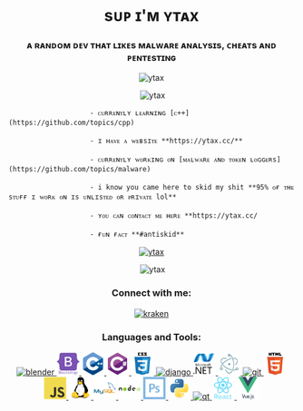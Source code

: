 <h1 align="center">sᴜᴘ ɪ'ᴍ ʏᴛᴀx</h1>
<h3 align="center">ᴀ ʀᴀɴᴅᴏᴍ ᴅᴇᴠ ᴛʜᴀᴛ ʟɪᴋᴇs ᴍᴀʟᴡᴀʀᴇ ᴀɴᴀʟʏsɪs, ᴄʜᴇᴀᴛs ᴀɴᴅ ᴘᴇɴᴛᴇsᴛɪɴɢ</h3>

<p align="center"> <img src="https://komarev.com/ghpvc/?username=ytax&label=Profile%20views&color=900cc0&style=flat" alt="ytax" /> </p>
<p align="center"> &nbsp;<img src="https://github-readme-stats.vercel.app/api?username=ytax&show_icons=true&theme=tokyonight&locale=en" alt="ytax" /></p>


                        - ᴄᴜʀʀᴇɴᴛʟʏ ʟᴇᴀʀɴɪɴɢ [ᴄ++](https://github.com/topics/cpp)

                        - ɪ ʜᴀᴠᴇ ᴀ ᴡᴇʙsɪᴛᴇ **https://ytax.cc/**

                        - ᴄᴜʀʀᴇɴᴛʟʏ ᴡᴏʀᴋɪɴɢ ᴏɴ [ᴍᴀʟᴡᴀʀᴇ ᴀɴᴅ ᴛᴏᴋᴇɴ ʟᴏɢɢᴇʀs](https://github.com/topics/malware)

                        - i know you came here to skid my shit **95% ᴏғ ᴛʜᴇ sᴛᴜғғ ɪ ᴡᴏʀᴋ ᴏɴ ɪs ᴜɴʟɪsᴛᴇᴅ ᴏʀ ᴘʀɪᴠᴀᴛᴇ lol**

                        - ʏᴏᴜ ᴄᴀɴ ᴄᴏɴᴛᴀᴄᴛ ᴍᴇ ʜᴇʀᴇ **https://ytax.cc/

                        - ғᴜɴ ғᴀᴄᴛ **#antiskid**


<p align="center"> <a href="https://github.com/ryo-ma/github-profile-trophy"><img src="https://github-profile-trophy.vercel.app/?username=ytax&row=2&column=3ma&theme=tokyonight" alt="ytax" /></a> </p>
<p align="center"> &nbsp;<img src="https://github-readme-stats.vercel.app/api?username=ytax&show_icons=true&theme=tokyonight&locale=en" alt="ytax" /></p>
<h3 align="center">Connect with me:</h3>
<p align="center">
<a href="https://discords.com/bio/p/clarke" target="blank"><img align="center" src="https://raw.githubusercontent.com/rahuldkjain/github-profile-readme-generator/master/src/images/icons/Social/discord.svg" alt="kraken" height="30" width="40" /></a>
</p>

<h3 align="center">Languages and Tools:</h3>
<p align="center"> <a align="center" href="https://www.blender.org/" target="_blank" rel="noreferrer"> <img src="https://download.blender.org/branding/community/blender_community_badge_white.svg" alt="blender" width="40" height="40"/> </a> <a href="https://getbootstrap.com" target="_blank" rel="noreferrer"> <img src="https://raw.githubusercontent.com/devicons/devicon/master/icons/bootstrap/bootstrap-plain-wordmark.svg" alt="bootstrap" width="40" height="40"/> </a> <a href="https://www.w3schools.com/cpp/" target="_blank" rel="noreferrer"> <img src="https://raw.githubusercontent.com/devicons/devicon/master/icons/cplusplus/cplusplus-original.svg" alt="cplusplus" width="40" height="40"/> </a> <a href="https://www.w3schools.com/cs/" target="_blank" rel="noreferrer"> <img src="https://raw.githubusercontent.com/devicons/devicon/master/icons/csharp/csharp-original.svg" alt="csharp" width="40" height="40"/> </a> <a href="https://www.w3schools.com/css/" target="_blank" rel="noreferrer"> <img src="https://raw.githubusercontent.com/devicons/devicon/master/icons/css3/css3-original-wordmark.svg" alt="css3" width="40" height="40"/> </a> <a href="https://www.djangoproject.com/" target="_blank" rel="noreferrer"> <img src="https://cdn.worldvectorlogo.com/logos/django.svg" alt="django" width="40" height="40"/> </a> <a href="https://dotnet.microsoft.com/" target="_blank" rel="noreferrer"> <img src="https://raw.githubusercontent.com/devicons/devicon/master/icons/dot-net/dot-net-original-wordmark.svg" alt="dotnet" width="40" height="40"/> </a> <a href="https://www.electronjs.org" target="_blank" rel="noreferrer"> <img src="https://raw.githubusercontent.com/devicons/devicon/master/icons/electron/electron-original.svg" alt="electron" width="40" height="40"/> </a> <a href="https://git-scm.com/" target="_blank" rel="noreferrer"> <img src="https://www.vectorlogo.zone/logos/git-scm/git-scm-icon.svg" alt="git" width="40" height="40"/> </a> <a href="https://www.w3.org/html/" target="_blank" rel="noreferrer"> <img src="https://raw.githubusercontent.com/devicons/devicon/master/icons/html5/html5-original-wordmark.svg" alt="html5" width="40" height="40"/> </a> <a href="https://developer.mozilla.org/en-US/docs/Web/JavaScript" target="_blank" rel="noreferrer"> <img src="https://raw.githubusercontent.com/devicons/devicon/master/icons/javascript/javascript-original.svg" alt="javascript" width="40" height="40"/> </a> <a href="https://www.linux.org/" target="_blank" rel="noreferrer"> <img src="https://raw.githubusercontent.com/devicons/devicon/master/icons/linux/linux-original.svg" alt="linux" width="40" height="40"/> </a> <a href="https://www.mysql.com/" target="_blank" rel="noreferrer"> <img src="https://raw.githubusercontent.com/devicons/devicon/master/icons/mysql/mysql-original-wordmark.svg" alt="mysql" width="40" height="40"/> </a> <a href="https://nodejs.org" target="_blank" rel="noreferrer"> <img src="https://raw.githubusercontent.com/devicons/devicon/master/icons/nodejs/nodejs-original-wordmark.svg" alt="nodejs" width="40" height="40"/> </a> <a href="https://www.photoshop.com/en" target="_blank" rel="noreferrer"> <img src="https://raw.githubusercontent.com/devicons/devicon/master/icons/photoshop/photoshop-line.svg" alt="photoshop" width="40" height="40"/> </a> <a href="https://www.python.org" target="_blank" rel="noreferrer"> <img src="https://raw.githubusercontent.com/devicons/devicon/master/icons/python/python-original.svg" alt="python" width="40" height="40"/> </a> <a href="https://www.qt.io/" target="_blank" rel="noreferrer"> <img src="https://upload.wikimedia.org/wikipedia/commons/0/0b/Qt_logo_2016.svg" alt="qt" width="40" height="40"/> </a> <a href="https://reactjs.org/" target="_blank" rel="noreferrer"> <img src="https://raw.githubusercontent.com/devicons/devicon/master/icons/react/react-original-wordmark.svg" alt="react" width="40" height="40"/> </a> <a href="https://vuejs.org/" target="_blank" rel="noreferrer"> <img src="https://raw.githubusercontent.com/devicons/devicon/master/icons/vuejs/vuejs-original-wordmark.svg" alt="vuejs" width="40" height="40"/> </a> </p>



